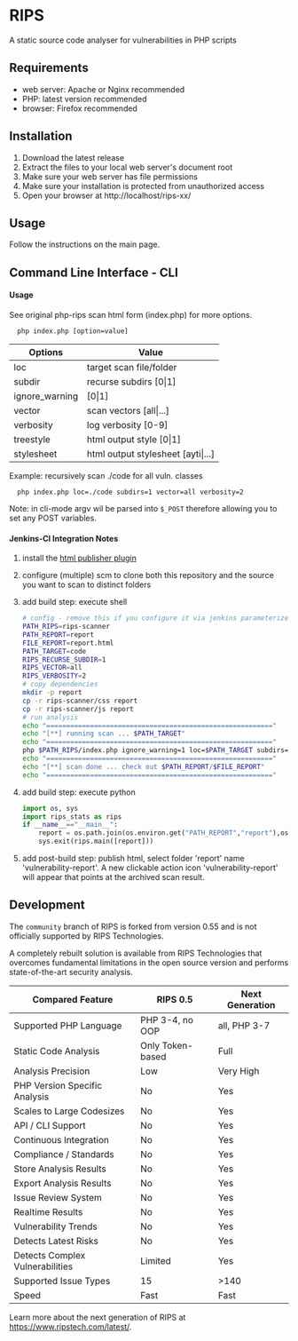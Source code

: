 # RIPS
A static source code analyser for vulnerabilities in PHP scripts

## Requirements
* web server: Apache or Nginx recommended
* PHP: latest version recommended
* browser: Firefox recommended

## Installation
1. Download the latest release
2. Extract the files to your local web server's document root
3. Make sure your web server has file permissions
4. Make sure your installation is protected from unauthorized access
5. Open your browser at http://localhost/rips-xx/

## Usage
Follow the instructions on the main page.

## Command Line Interface - CLI

#### Usage

See original php-rips scan html form (index.php) for more options.

```
  php index.php [option=value]
```

| Options | Value |
| --- | --- |
| loc | target scan file/folder <path> |
| subdir | recurse subdirs \[0\|1] |
| ignore_warning | \[0\|1] |
| vector | scan vectors \[all\|...] |
| verbosity | log verbosity \[0-9] |
| treestyle | html output style \[0\|1] |
| stylesheet | html output stylesheet \[ayti\|...] |

Example: recursively scan ./code for all vuln. classes
```
  php index.php loc=./code subdirs=1 vector=all verbosity=2
```

Note: in cli-mode argv wil be parsed into `$_POST` therefore allowing you to set any POST variables.

#### Jenkins-CI Integration Notes

1. install the [html publisher plugin](https://wiki.jenkins-ci.org/display/JENKINS/HTML+Publisher+Plugin)
2. configure (multiple) scm to clone both this repository and the source you want to scan to distinct folders
3. add build step: execute shell

	```bash
	# config - remove this if you configure it via jenkins parameterized builds
	PATH_RIPS=rips-scanner
	PATH_REPORT=report
	FILE_REPORT=report.html
	PATH_TARGET=code
	RIPS_RECURSE_SUBDIR=1
	RIPS_VECTOR=all
	RIPS_VERBOSITY=2
	# copy dependencies
	mkdir -p report
	cp -r rips-scanner/css report
	cp -r rips-scanner/js report
	# run analysis
	echo "========================================================="
	echo "[**] running scan ... $PATH_TARGET"
	echo "========================================================="
	php $PATH_RIPS/index.php ignore_warning=1 loc=$PATH_TARGET subdirs=$RIPS_RECURSE_SUBDIR vector=$RIPS_VECTOR verbosity=$RIPS_VERBOSITY treestyle=1 stylesheet=ayti > $PATH_REPORT/$FILE_REPORT
	echo "========================================================="
	echo "[**] scan done ... check out $PATH_REPORT/$FILE_REPORT"
	echo "========================================================="
	```

4. add build step: execute python

	```python
	import os, sys
	import rips_stats as rips
	if __name__=="__main__":
	    report = os.path.join(os.environ.get("PATH_REPORT","report"),os.environ.get("FILE_REPORT","report.html"))
	    sys.exit(rips.main([report]))
	```

5. add post-build step: publish html, select folder 'report' name 'vulnerability-report'. A new clickable action icon 'vulnerability-report' will appear that points at the archived scan result.

## Development
The `community` branch of RIPS is forked from version 0.55 and is not officially supported by RIPS Technologies.

A completely rebuilt solution is available from RIPS Technologies that overcomes fundamental limitations in the open source version and performs state-of-the-art security analysis.

| Compared Feature | RIPS 0.5 | Next Generation |
| --- | --- | --- |
| Supported PHP Language | PHP 3-4, no OOP | all, PHP 3-7 |
| Static Code Analysis | Only Token-based | Full |
| Analysis Precision | Low | Very High |
| PHP Version Specific Analysis | No | Yes |
| Scales to Large Codesizes | No | Yes |
| API / CLI Support | No | Yes |
| Continuous Integration | No | Yes |
| Compliance / Standards | No | Yes |
| Store Analysis Results | No | Yes |
| Export Analysis Results | No | Yes |
| Issue Review System | No | Yes |
| Realtime Results | No | Yes |
| Vulnerability Trends | No | Yes |
| Detects Latest Risks | No | Yes |
| Detects Complex Vulnerabilities | Limited | Yes |
| Supported Issue Types | 15 | >140 |
| Speed | Fast | Fast |

Learn more about the next generation of RIPS at https://www.ripstech.com/latest/.

